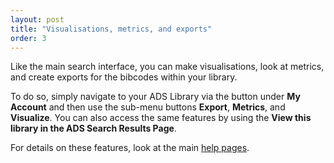 ```yaml
---
layout: post
title: "Visualisations, metrics, and exports"
order: 3
---
```

 
Like the main search interface, you can make visualisations, look at metrics, and create exports for the bibcodes within your library. 

To do so, simply navigate to your ADS Library via the button under **My Account** and then use the sub-menu buttons **Export**, **Metrics**, and **Visualize**. You can also access the same features by using the **View this library in the ADS Search Results Page**. 

For details on these features, look at the main [help pages](https://adsabs.github.io/help/actions).
